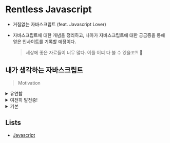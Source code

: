 # Rentless Javascript

- 거침없는 자바스크립트 (feat. Javascript Lover)

- 자바스크립트에 대한 개념을 정리하고, 나아가 자바스크립트에 대한 궁금증을 통해 얻은 인사이트를 기록할 예정이다.

  > 세상에 좋은 자료들이 너무 많다. 이를 어찌 다 볼 수 있을꼬?! 🥲

## 내가 생각하는 자바스크립트

> Motivation

<details>
    <summary>유연함</summary>

자바스크립트는 비주류(?)의 언어로 탄생했다가 점점 주류(!)의 언어로 발전 중인 언어이다. 처음 자바스크립트를 사용하면 느끼는 점은 `유연함`이였다. 하지만 이러한 자바스크립트의 유연함이 `애매함`으로 나타나는 경우, 왜 이렇게 동작하는지에 대한 이해가 어려운 부분들도 존재하였다. 그럼에도 자바스크립트라는 언어를 명료하게 이해하기 위해서 딥다이브를 하다보면 애매함이 `명료함`으로 바뀌는 시점을 마주하게된다. 그러한 명료함을 나의 언어로 기록하기 위해서 이 저장소를 만들게 되었다.

  </details>

<details>
  <summary>여전히 발전중!</summary>

자바스크립트는 매년 새로운 버전이 등장하고 새로운 개념이 탑재된다. 혹자는 "자바스크립트는 현재 나온 언어 중에 가장 어려운 언어다. 왜냐하면 현대 언어의 장점이라고 불리는 스펙을 매년 업데이트 하여 집어넣고 있기 때문이다. 그래서 다른 언어에 대한 이해 없이는 개념을 받아들이기가 쉽지 않다" 라고 말한다. 매년 단순히 추가되는 메소드, 프로퍼티를 사용하는 것을 넘어서 추가된 `개념에 대한 기저`를 이해해야 이 발전해가는 자바스크립트 생태계에서 좋은 개발자로 성장해나갈 수 있지 않을까.

</details>

<details>
  <summary>기본</summary>

요새 웹개발, 특히 프런트엔드는 프레임워크(리액트, 뷰, 스벨트 등등) 중심으로 개발이 진행된다. 이러한 프레임워크를 구현한 것은 결국 자바스크립트이다. 또한 자바스크립트보다 타입스크립트를 주로 사용하는 추세이다.(솔직히 `Javascript Lover`였던 나였지만, 이제는 `Typescript Lover`로 진화 중이다.) 하지만 타입스크립트 역시 자바스크립트의 `superset` 아닌가! 결국 기본은 자바스크립트라고 생각한다. 지금은 각각의 프레임워크를 잘 이해하고 있는, 프레임워크에 숙련된 개발자 되기위해서 노력해야할지 모른다. 하지만 `코어 로직을 구현` 해야한다면, 그 부분은 자바스크립트로 할 수 밖에 없을 것이다. 나는 이러한 코어 로직을 직접 구현할 수 있는 개발자가 되고 싶다. 언젠가 이 저장소가 코어 로직을 구현하는데 도움이 되길 바란다.

</details>

## Lists

- [Javascript](/docs/js-list.md)
